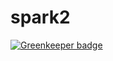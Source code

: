 spark2
======

[![Greenkeeper badge](https://badges.greenkeeper.io/tyscorp/spark2.svg)](https://greenkeeper.io/)
